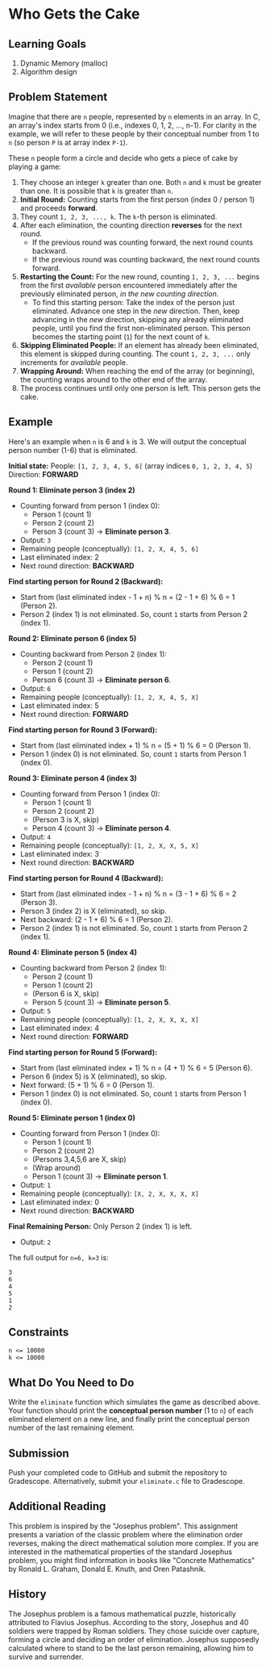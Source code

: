 # Who Gets the Cake

## Learning Goals
1. Dynamic Memory (malloc)
2. Algorithm design

## Problem Statement
Imagine that there are `n` people, represented by `n` elements in an array. In C, an array's index starts from 0 (i.e., indexes 0, 1, 2, ..., n-1). For clarity in the example, we will refer to these people by their conceptual number from 1 to `n` (so person `P` is at array index `P-1`).

These `n` people form a circle and decide who gets a piece of cake by playing a game:

1.  They choose an integer `k` greater than one. Both `n` and `k` must be greater than one. It is possible that `k` is greater than `n`.
2.  **Initial Round:** Counting starts from the first person (index 0 / person 1) and proceeds **forward**.
3.  They count `1, 2, 3, ..., k`. The `k`-th person is eliminated.
4.  After each elimination, the counting direction **reverses** for the next round.
    *   If the previous round was counting forward, the next round counts backward.
    *   If the previous round was counting backward, the next round counts forward.
5.  **Restarting the Count:** For the new round, counting `1, 2, 3, ...` begins from the first *available* person encountered immediately after the previously eliminated person, *in the new counting direction*.
    *   To find this starting person: Take the index of the person just eliminated. Advance one step in the *new* direction. Then, keep advancing in the *new* direction, skipping any already eliminated people, until you find the first non-eliminated person. This person becomes the starting point (`1`) for the next count of `k`.
6.  **Skipping Eliminated People:** If an element has already been eliminated, this element is skipped during counting. The count `1, 2, 3, ...` only increments for *available* people.
7.  **Wrapping Around:** When reaching the end of the array (or beginning), the counting wraps around to the other end of the array.
8.  The process continues until only one person is left. This person gets the cake.

## Example

Here's an example when `n` is 6 and `k` is 3. We will output the conceptual person number (1-6) that is eliminated.

**Initial state:**
People: `[1, 2, 3, 4, 5, 6]` (array indices `0, 1, 2, 3, 4, 5`)
Direction: **FORWARD**

**Round 1: Eliminate person 3 (index 2)**
*   Counting forward from person 1 (index 0):
    *   Person 1 (count 1)
    *   Person 2 (count 2)
    *   Person 3 (count 3) -> **Eliminate person 3**.
*   Output: `3`
*   Remaining people (conceptually): `[1, 2, X, 4, 5, 6]`
*   Last eliminated index: 2
*   Next round direction: **BACKWARD**

**Find starting person for Round 2 (Backward):**
*   Start from (last eliminated index - 1 + n) % n = (2 - 1 + 6) % 6 = 1 (Person 2).
*   Person 2 (index 1) is not eliminated. So, count `1` starts from Person 2 (index 1).

**Round 2: Eliminate person 6 (index 5)**
*   Counting backward from Person 2 (index 1):
    *   Person 2 (count 1)
    *   Person 1 (count 2)
    *   Person 6 (count 3) -> **Eliminate person 6**.
*   Output: `6`
*   Remaining people (conceptually): `[1, 2, X, 4, 5, X]`
*   Last eliminated index: 5
*   Next round direction: **FORWARD**

**Find starting person for Round 3 (Forward):**
*   Start from (last eliminated index + 1) % n = (5 + 1) % 6 = 0 (Person 1).
*   Person 1 (index 0) is not eliminated. So, count `1` starts from Person 1 (index 0).

**Round 3: Eliminate person 4 (index 3)**
*   Counting forward from Person 1 (index 0):
    *   Person 1 (count 1)
    *   Person 2 (count 2)
    *   (Person 3 is X, skip)
    *   Person 4 (count 3) -> **Eliminate person 4**.
*   Output: `4`
*   Remaining people (conceptually): `[1, 2, X, X, 5, X]`
*   Last eliminated index: 3
*   Next round direction: **BACKWARD**

**Find starting person for Round 4 (Backward):**
*   Start from (last eliminated index - 1 + n) % n = (3 - 1 + 6) % 6 = 2 (Person 3).
*   Person 3 (index 2) is X (eliminated), so skip.
*   Next backward: (2 - 1 + 6) % 6 = 1 (Person 2).
*   Person 2 (index 1) is not eliminated. So, count `1` starts from Person 2 (index 1).

**Round 4: Eliminate person 5 (index 4)**
*   Counting backward from Person 2 (index 1):
    *   Person 2 (count 1)
    *   Person 1 (count 2)
    *   (Person 6 is X, skip)
    *   Person 5 (count 3) -> **Eliminate person 5**.
*   Output: `5`
*   Remaining people (conceptually): `[1, 2, X, X, X, X]`
*   Last eliminated index: 4
*   Next round direction: **FORWARD**

**Find starting person for Round 5 (Forward):**
*   Start from (last eliminated index + 1) % n = (4 + 1) % 6 = 5 (Person 6).
*   Person 6 (index 5) is X (eliminated), so skip.
*   Next forward: (5 + 1) % 6 = 0 (Person 1).
*   Person 1 (index 0) is not eliminated. So, count `1` starts from Person 1 (index 0).

**Round 5: Eliminate person 1 (index 0)**
*   Counting forward from Person 1 (index 0):
    *   Person 1 (count 1)
    *   Person 2 (count 2)
    *   (Persons 3,4,5,6 are X, skip)
    *   (Wrap around)
    *   Person 1 (count 3) -> **Eliminate person 1**.
*   Output: `1`
*   Remaining people (conceptually): `[X, 2, X, X, X, X]`
*   Last eliminated index: 0
*   Next round direction: **BACKWARD**

**Final Remaining Person:**
Only Person 2 (index 1) is left.
*   Output: `2`

The full output for `n=6, k=3` is:
```
3
6
4
5
1
2
```

## Constraints
```
n <= 10000
k <= 10000
```

## What Do You Need to Do
Write the `eliminate` function which simulates the game as described above. Your function should print the **conceptual person number** (1 to `n`) of each eliminated element on a new line, and finally print the conceptual person number of the last remaining element.

## Submission
Push your completed code to GitHub and submit the repository to Gradescope.
Alternatively, submit your `eliminate.c` file to Gradescope.

## Additional Reading
This problem is inspired by the "Josephus problem". This assignment presents a variation of the classic problem where the elimination order reverses, making the direct mathematical solution more complex. If you are interested in the mathematical properties of the standard Josephus problem, you might find information in books like "Concrete Mathematics" by Ronald L. Graham, Donald E. Knuth, and Oren Patashnik.

## History
The Josephus problem is a famous mathematical puzzle, historically attributed to Flavius Josephus. According to the story, Josephus and 40 soldiers were trapped by Roman soldiers. They chose suicide over capture, forming a circle and deciding an order of elimination. Josephus supposedly calculated where to stand to be the last person remaining, allowing him to survive and surrender.
